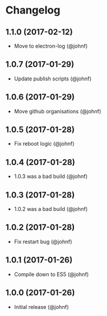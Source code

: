 # Changelog

## 1.1.0 (2017-02-12)

* Move to electron-log (@johnf)

## 1.0.7 (2017-01-29)

* Update publish scripts (@johnf)

## 1.0.6 (2017-01-29)

* Move github organisations (@johnf)

## 1.0.5 (2017-01-28)

* Fix reboot logic (@johnf)

## 1.0.4 (2017-01-28)

* 1.0.3 was a bad build (@johnf)

## 1.0.3 (2017-01-28)

* 1.0.2 was a bad build (@johnf)

## 1.0.2 (2017-01-28)

* Fix restart bug (@johnf)

## 1.0.1 (2017-01-26)

* Compile down to ES5 (@johnf)

## 1.0.0 (2017-01-26)

* Initial release (@johnf)
